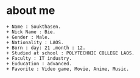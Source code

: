 # about me

    + Name : Soukthasen.
    + Nick Name : Bie.
    + Gender : Male.
    + Nationality : LAOS.
    + Born : day: 21 ,month : 12.
    + Studied at school : POLYTECHNIC COLLEGE LAOS.
    + Faculty : IT industry.
    + Euducation : advanced.
    + Favorite : Video game, Movie, Anime, Music.

